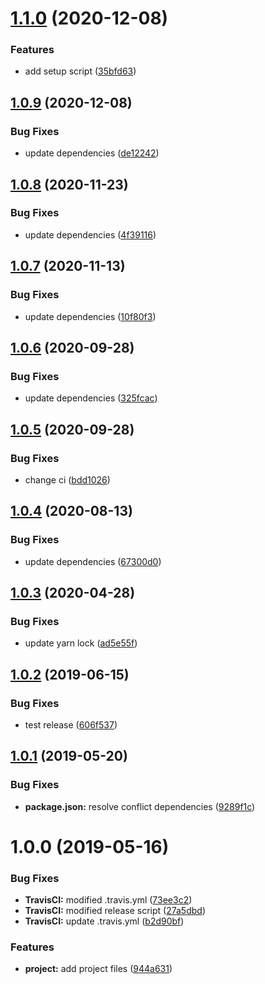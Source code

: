 # [1.1.0](https://github.com/JimmyBeldone/open-source-starter/compare/v1.0.9...v1.1.0) (2020-12-08)


### Features

* add setup script ([35bfd63](https://github.com/JimmyBeldone/open-source-starter/commit/35bfd639950f9a0f124b4c1483afa82d68fcbc4f))

## [1.0.9](https://github.com/JimmyBeldone/open-source-starter/compare/v1.0.8...v1.0.9) (2020-12-08)


### Bug Fixes

* update dependencies ([de12242](https://github.com/JimmyBeldone/open-source-starter/commit/de1224281dfcd6f39dfc552c9930d5c8d3a34024))

## [1.0.8](https://github.com/JimmyBeldone/open-source-starter/compare/v1.0.7...v1.0.8) (2020-11-23)


### Bug Fixes

* update dependencies ([4f39116](https://github.com/JimmyBeldone/open-source-starter/commit/4f39116b619ba8010c9cb35d9a2a3d6813fd01c3))

## [1.0.7](https://github.com/JimmyBeldone/open-source-starter/compare/v1.0.6...v1.0.7) (2020-11-13)


### Bug Fixes

* update dependencies ([10f80f3](https://github.com/JimmyBeldone/open-source-starter/commit/10f80f3691738cf78aa798bbaff6764679a38954))

## [1.0.6](https://github.com/JimmyBeldone/open-source-starter/compare/v1.0.5...v1.0.6) (2020-09-28)


### Bug Fixes

* update dependencies ([325fcac](https://github.com/JimmyBeldone/open-source-starter/commit/325fcac54e4c3f551cdb32e42de15f7bfab08fd3))

## [1.0.5](https://github.com/JimmyBeldone/open-source-starter/compare/v1.0.4...v1.0.5) (2020-09-28)


### Bug Fixes

* change ci ([bdd1026](https://github.com/JimmyBeldone/open-source-starter/commit/bdd10267f9b7fbbb6eaf5238e706bc716f2a127b))

## [1.0.4](https://github.com/JimmyBeldone/open-source-starter/compare/v1.0.3...v1.0.4) (2020-08-13)


### Bug Fixes

* update dependencies ([67300d0](https://github.com/JimmyBeldone/open-source-starter/commit/67300d041d5021fca5fcf7d0c2cee0a4414c6a54))

## [1.0.3](https://github.com/JimmyBeldone/open-source-starter/compare/v1.0.2...v1.0.3) (2020-04-28)


### Bug Fixes

* update yarn lock ([ad5e55f](https://github.com/JimmyBeldone/open-source-starter/commit/ad5e55f7d5566a83c330ba31b84609fa96680be3))

## [1.0.2](https://github.com/JimmyBeldone/open-source-starter/compare/v1.0.1...v1.0.2) (2019-06-15)


### Bug Fixes

* test release ([606f537](https://github.com/JimmyBeldone/open-source-starter/commit/606f537))

## [1.0.1](https://github.com/JimmyBeldone/open-source-starter/compare/v1.0.0...v1.0.1) (2019-05-20)


### Bug Fixes

* **package.json:** resolve conflict dependencies ([9289f1c](https://github.com/JimmyBeldone/open-source-starter/commit/9289f1c))

# 1.0.0 (2019-05-16)


### Bug Fixes

* **TravisCI:** modified .travis.yml ([73ee3c2](https://github.com/JimmyBeldone/open-source-starter/commit/73ee3c2))
* **TravisCI:** modified release script ([27a5dbd](https://github.com/JimmyBeldone/open-source-starter/commit/27a5dbd))
* **TravisCI:** update .travis.yml ([b2d90bf](https://github.com/JimmyBeldone/open-source-starter/commit/b2d90bf))


### Features

* **project:** add project files ([944a631](https://github.com/JimmyBeldone/open-source-starter/commit/944a631))
